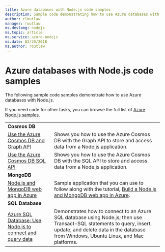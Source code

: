 ```yaml
---
title: Azure databases with Node.js code samples
description: Sample code demonstrating how to use Azure databases with Node.js.
author: rloutlaw
manager: routlaw
ms.devlang: nodejs
ms.topic: article
ms.service: azure-nodejs
ms.date: 03/20/2018
ms.author: routlaw
---
```


# Azure databases with Node.js code samples

The following sample code samples demonstrate how to use Azure databases with Node.js.

If you need code for other tasks, you can browse the full list of [Azure Node.js samples](https://azure.microsoft.com/resources/samples/?term=nodejs).

| | |
|---|---|
| **Cosmos DB** ||
| [Use the Azure Cosmos DB and Graph API](https://azure.microsoft.com/resources/samples/azure-cosmos-db-graph-nodejs-getting-started/) | Shows you how to use the Azure Cosmos DB with the Graph API to store and access data from a Node.js application. |
| [Use the Azure Cosmos DB SQL API](https://azure.microsoft.com/resources/samples/azure-cosmos-db-documentdb-nodejs-getting-started/) | Shows you how to use the Azure Cosmos DB with the SQL API to store and access data from a Node.js application. |
| **MongoDB** ||
| [Node.js and MongoDB web app in Azure](https://azure.microsoft.com/resources/samples/meanjs/) | Sample application that you can use to follow along with the tutorial, [Build a Node.js and MongoDB web app in Azure](http://docs.microsoft.com/azure/app-service-web/app-service-web-tutorial-nodejs-mongodb-app?toc=/azure/node/toc.json&bc=/azure/node/toc.json). |
| **SQL Database** ||
| [Azure SQL Database: Use Node.js to connect and query data](https://docs.microsoft.com/azure/sql-database/sql-database-connect-query-nodejs) | Demonstrates how to connect to an Azure SQL database using Node.js; then use Transact-SQL statements to query, insert, update, and delete data in the database from Windows, Ubuntu Linux, and Mac platforms. |
